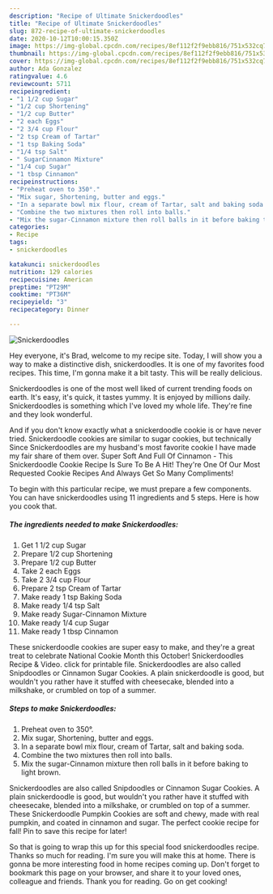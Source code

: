 ```yaml
---
description: "Recipe of Ultimate Snickerdoodles"
title: "Recipe of Ultimate Snickerdoodles"
slug: 872-recipe-of-ultimate-snickerdoodles
date: 2020-10-12T10:00:15.350Z
image: https://img-global.cpcdn.com/recipes/8ef112f2f9ebb816/751x532cq70/snickerdoodles-recipe-main-photo.jpg
thumbnail: https://img-global.cpcdn.com/recipes/8ef112f2f9ebb816/751x532cq70/snickerdoodles-recipe-main-photo.jpg
cover: https://img-global.cpcdn.com/recipes/8ef112f2f9ebb816/751x532cq70/snickerdoodles-recipe-main-photo.jpg
author: Ada Gonzalez
ratingvalue: 4.6
reviewcount: 5711
recipeingredient:
- "1 1/2 cup Sugar"
- "1/2 cup Shortening"
- "1/2 cup Butter"
- "2 each Eggs"
- "2 3/4 cup Flour"
- "2 tsp Cream of Tartar"
- "1 tsp Baking Soda"
- "1/4 tsp Salt"
- " SugarCinnamon Mixture"
- "1/4 cup Sugar"
- "1 tbsp Cinnamon"
recipeinstructions:
- "Preheat oven to 350°."
- "Mix sugar, Shortening, butter and eggs."
- "In a separate bowl mix flour, cream of Tartar, salt and baking soda."
- "Combine the two mixtures then roll into balls."
- "Mix the sugar-Cinnamon mixture then roll balls in it before baking to light brown."
categories:
- Recipe
tags:
- snickerdoodles

katakunci: snickerdoodles 
nutrition: 129 calories
recipecuisine: American
preptime: "PT29M"
cooktime: "PT36M"
recipeyield: "3"
recipecategory: Dinner

---
```



![Snickerdoodles](https://img-global.cpcdn.com/recipes/8ef112f2f9ebb816/751x532cq70/snickerdoodles-recipe-main-photo.jpg)

Hey everyone, it's Brad, welcome to my recipe site. Today, I will show you a way to make a distinctive dish, snickerdoodles. It is one of my favorites food recipes. This time, I'm gonna make it a bit tasty. This will be really delicious.

Snickerdoodles is one of the most well liked of current trending foods on earth. It's easy, it's quick, it tastes yummy. It is enjoyed by millions daily. Snickerdoodles is something which I've loved my whole life. They're fine and they look wonderful.

And if you don&#39;t know exactly what a snickerdoodle cookie is or have never tried. Snickerdoodle cookies are similar to sugar cookies, but technically Since Snickerdoodles are my husband&#39;s most favorite cookie I have made my fair share of them over. Super Soft And Full Of Cinnamon - This Snickerdoodle Cookie Recipe Is Sure To Be A Hit! They&#39;re One Of Our Most Requested Cookie Recipes And Always Get So Many Compliments!


To begin with this particular recipe, we must prepare a few components. You can have snickerdoodles using 11 ingredients and 5 steps. Here is how you cook that.

<!--inarticleads1-->

##### The ingredients needed to make Snickerdoodles:

1. Get 1 1/2 cup Sugar
1. Prepare 1/2 cup Shortening
1. Prepare 1/2 cup Butter
1. Take 2 each Eggs
1. Take 2 3/4 cup Flour
1. Prepare 2 tsp Cream of Tartar
1. Make ready 1 tsp Baking Soda
1. Make ready 1/4 tsp Salt
1. Make ready  Sugar-Cinnamon Mixture
1. Make ready 1/4 cup Sugar
1. Make ready 1 tbsp Cinnamon


These snickerdoodle cookies are super easy to make, and they&#39;re a great treat to celebrate National Cookie Month this October! Snickerdoodles Recipe &amp; Video. click for printable file. Snickerdoodles are also called Snipdoodles or Cinnamon Sugar Cookies. A plain snickerdoodle is good, but wouldn&#39;t you rather have it stuffed with cheesecake, blended into a milkshake, or crumbled on top of a summer. 

<!--inarticleads2-->

##### Steps to make Snickerdoodles:

1. Preheat oven to 350°.
1. Mix sugar, Shortening, butter and eggs.
1. In a separate bowl mix flour, cream of Tartar, salt and baking soda.
1. Combine the two mixtures then roll into balls.
1. Mix the sugar-Cinnamon mixture then roll balls in it before baking to light brown.


Snickerdoodles are also called Snipdoodles or Cinnamon Sugar Cookies. A plain snickerdoodle is good, but wouldn&#39;t you rather have it stuffed with cheesecake, blended into a milkshake, or crumbled on top of a summer. These Snickerdoodle Pumpkin Cookies are soft and chewy, made with real pumpkin, and coated in cinnamon and sugar. The perfect cookie recipe for fall! Pin to save this recipe for later! 

So that is going to wrap this up for this special food snickerdoodles recipe. Thanks so much for reading. I'm sure you will make this at home. There is gonna be more interesting food in home recipes coming up. Don't forget to bookmark this page on your browser, and share it to your loved ones, colleague and friends. Thank you for reading. Go on get cooking!
